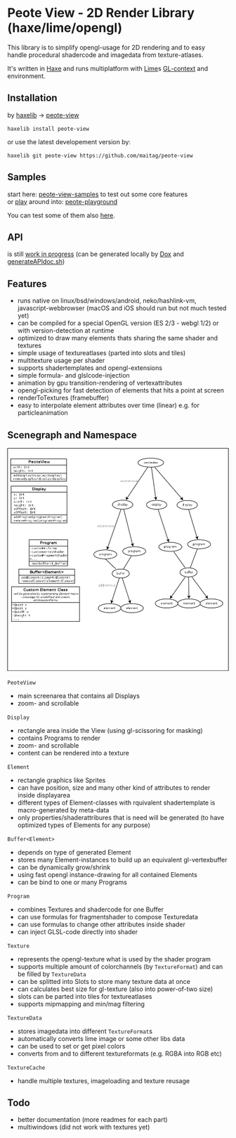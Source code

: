 # Peote View - 2D Render Library (haxe/lime/opengl)

This library is to simplify opengl-usage for 2D rendering and to easy  
handle procedural shadercode and imagedata from texture-atlases.
  
It's written in [Haxe](http://haxe.org) and runs multiplatform with [Lime](https://github.com/openfl/lime)s [GL-context](https://github.com/openfl/lime/tree/develop/src/lime/graphics/opengl) and environment.  


## Installation
by [haxelib](https://lib.haxe.org) -> [peote-view](https://lib.haxe.org/p/peote-view/)
```
haxelib install peote-view
```
  
or use the latest developement version by:
```
haxelib git peote-view https://github.com/maitag/peote-view
```


## Samples

start here: [peote-view-samples](https://github.com/maitag/peote-view-samples) to test out some core features  
or [play](http://maitag.de/~half/peote-playground/) around into: [peote-playground](https://github.com/maitag/peote-playground)  
  
You can test some of them also [here](http://maitag.de/semmi/haxelime/peote-view-remaster/?C=M;O=D).  
  

## API

is still [work in progress](http://maitag.de/semmi/haxelime/peote-view-api/)
(can be generated locally by [Dox](https://lib.haxe.org/p/dox/) and [generateAPIdoc.sh](https://github.com/maitag/peote-view/blob/master/generateAPIdoc.sh))


## Features

- runs native on linux/bsd/windows/android, neko/hashlink-vm, javascript-webbrowser
  (macOS and iOS should run but not much tested yet)  
- can be compiled for a special OpenGL version (ES 2/3 - webgl 1/2) or with version-detection at runtime
- optimized to draw many elements thats sharing the same shader and textures
- simple usage of textureatlases (parted into slots and tiles)
- multitexture usage per shader
- supports shadertemplates and opengl-extensions
- simple formula- and glslcode-injection
- animation by gpu transition-rendering of vertexattributes
- opengl-picking for fast detection of elements that hits a point at screen
- renderToTextures (framebuffer)
- easy to interpolate element attributes over time (linear) e.g. for particleanimation


## Scenegraph and Namespace

![scenegraph](doc/PeoteView.png?raw=true)

`PeoteView`
- main screenarea that contains all Displays
- zoom- and scrollable


`Display`
- rectangle area inside the View (using gl-scissoring for masking)
- contains Programs to render
- zoom- and scrollable
- content can be rendered into a texture

	  
`Element`
- rectangle graphics like Sprites
- can have position, size and many other kind of attributes to render inside displayarea
- different types of Element-classes with rquivalent shadertemplate is macro-generated by meta-data
- only properties/shaderattribures that is need will be generated (to have optimized types of Elements for any purpose)


`Buffer<Element>`
- depends on type of generated Element
- stores many Element-instances to build up an equivalent gl-vertexbuffer
- can be dynamically grow/shrink
- using fast opengl instance-drawing for all contained Elements
- can be bind to one or many Programs 


`Program`
- combines Textures and shadercode for one Buffer
- can use formulas for fragmentshader to compose Texturedata 
- can use formulas to change other attributes inside shader
- can inject GLSL-code directly into shader


`Texture`
- represents the opengl-texture what is used by the shader program
- supports multiple amount of colorchannels (by `TextureFormat`) and can be filled by `TextureData`
- can be splitted into Slots to store many texture data at once
- can calculates best size for gl-texture (also into power-of-two size)
- slots can be parted into tiles for textureatlases
- supports mipmapping and min/mag filtering


`TextureData`
- stores imagedata into different `TextureFormat`s
- automatically converts lime image or some other libs data
- can be used to set or get pixel colors
- converts from and to different textureformats (e.g. RGBA into RGB etc)


`TextureCache`
- handle multiple textures, imageloading and texture reusage





## Todo
- better documentation (more readmes for each part)
- multiwindows (did not work with textures yet)